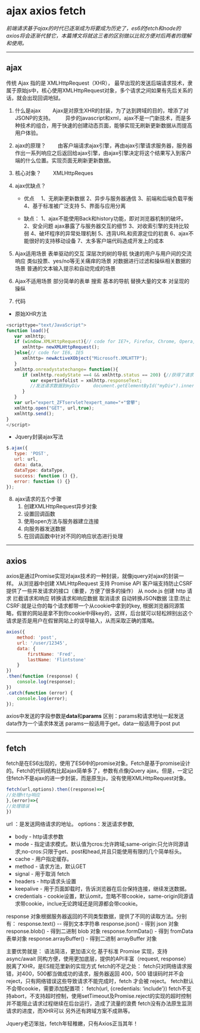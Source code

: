 # ajax axios fetch
*前端请求基于ajax的时代已逐渐成为将要成为历史了，es6的fetch和node的axios将会逐渐代替它，本篇博文将就这三者的区别做以比较方便对后两者的理解和使用。*

---
## ajax

传统 Ajax 指的是 XMLHttpRequest（XHR）， 最早出现的发送后端请求技术，隶属于原始js中，核心使用XMLHttpRequest对象，多个请求之间如果有先后关系的话，就会出现回调地狱。

1. 什么是ajax
　　Ajax是对原生XHR的封装，为了达到跨域的目的，增添了对JSONP的支持。
　　异步的javascript和xml，ajax不是一门新技术，而是多种技术的组合，用于快速的创建动态页面，能够实现无刷新更新数据从而提高用户体验。

2. ajax的原理？
　　由客户端请求ajax引擎，再由ajax引擎请求服务器，服务器作出一系列响应之后返回给ajax引擎，由ajax引擎决定将这个结果写入到客户端的什么位置。实现页面无刷新更新数据。

3. 核心对象？
　　XMLHttpReques

4. ajax优缺点？
   - 优点　
   1、无刷新更新数据
   2、异步与服务器通信
   3、前端和后端负载平衡
   4、基于标准被广泛支持
   5、界面与应用分离

   - 缺点：
   1、ajax不能使用Back和history功能，即对浏览器机制的破坏。
   2、安全问题 ajax暴露了与服务器交互的细节
   3、对收索引擎的支持比较弱
   4、破坏程序的异常处理机制
   5、违背URL和资源定位的初衷
   6、ajax不能很好的支持移动设备
   7、太多客户端代码造成开发上的成本

5. Ajax适用场景
表单驱动的交互
深层次的树的导航
快速的用户与用户间的交流响应
类似投票、yes/no等无关痛痒的场景
对数据进行过滤和操纵相关数据的场景
普通的文本输入提示和自动完成的场景

6. Ajax不适用场景
部分简单的表单
搜索
基本的导航
替换大量的文本
对呈现的操纵

7. 代码
- 原始XHR方法
``` javascript
<scripttype="text/JavaScript">  
function load(){
   var xmlhttp;
   if (window.XMLHttpRequest){// code for IE7+, Firefox, Chrome, Opera,Safari
      xmlhttp= newXMLHttpRequest();
   }else{// code for IE6, IE5
      xmlhttp= newActiveXObject("Microsoft.XMLHTTP");
   } 
   xmlhttp.onreadystatechange= function(){
      if (xmlhttp.readyState ==4 && xmlhttp.status == 200) {//获得了请求数据
         var expertinfolist = xmlhttp.responseText;
         //发送请求数据到myDiv     document.getElementById("myDiv").innerHTML=expertinfolist;              
      }
   }
   var url="expert_ZFTservlet?expert_name="+"曾攀";
   xmlhttp.open("GET", url,true);
   xmlhttp.send();
}
</script>
```
- Jquery封装ajax写法
``` javascript
$.ajax({
   type: 'POST',
   url: url,
   data: data,
   dataType: dataType,
   success: function () {},
   error: function () {}
});
```
8. ajax请求的五个步骤
   1. 创建XMLHttpRequest异步对象
   2. 设置回调函数
   3. 使用open方法与服务器建立连接
   4. 向服务器发送数据
   5. 在回调函数中针对不同的响应状态进行处理

---
## axios
axios是通过Promise实现对ajax技术的一种封装，就像jquery对ajax的封装一样。
从浏览器中创建 XMLHttpRequest
支持 Promise API
客户端支持防止CSRF
提供了一些并发请求的接口（重要，方便了很多的操作）
从 node.js 创建 http 请求
拦截请求和响应
转换请求和响应数据
取消请求
自动转换JSON数据
注意:防止CSRF:就是让你的每个请求都带一个从cookie中拿到的key, 根据浏览器同源策略，假冒的网站是拿不到你cookie中得key的，这样，后台就可以轻松辨别出这个请求是否是用户在假冒网站上的误导输入，从而采取正确的策略。
``` javascript
axios({
    method: 'post',
    url: '/user/12345',
    data: {
        firstName: 'Fred',
        lastName: 'Flintstone'
    }
})
.then(function (response) {
    console.log(response);
})
.catch(function (error) {
    console.log(error);
});
```
axios中发送的字段参数是**data**和**params**
区别：params和请求地址一起发送
data作为一个请求体发送
params一般适用于get，data一般适用于post put


---
## fetch
fetch是在ES6出现的，使用了ES6中的promise对象。Fetch是基于promise设计的。Fetch的代码结构比起ajax简单多了，参数有点像jQuery ajax。但是，一定记住fetch不是ajax的进一步封装，而是原生js，没有使用XMLHttpRequest对象。
``` javascript
fetch(url,options).then((response)=>{
//处理http响应
},(error)=>{
//处理错误
})
```
url ：是发送网络请求的地址。
options：发送请求参数,
   - body - http请求参数
   - mode - 指定请求模式。默认值为cros:允许跨域;same-origin:只允许同源请求;no-cros:只限于get、post和head,并且只能使用有限的几个简单标头。
   - cache - 用户指定缓存。
   - method - 请求方法，默认GET
   - signal - 用于取消 fetch
   - headers - http请求头设置
   - keepalive - 用于页面卸载时，告诉浏览器在后台保持连接，继续发送数据。
   - credentials - cookie设置，默认omit，忽略不带cookie，same-origin同源请求带cookie，inclue无论跨域还是同源都会带cookie。

response 对象根据服务器返回的不同类型数据，提供了不同的读取方法。分别有：
response.text() -- 得到文本字符串
response.json() - 得到 json 对象
response.blob() - 得到二进制 blob 对象
response.formData() - 得到 fromData 表单对象
response.arrayBuffer() - 得到二进制 arrayBuffer 对象

主要优势就是：
语法简洁，更加语义化
基于标准 Promise 实现，支持 async/await
同构方便，使用更加底层，提供的API丰富（request, response）
脱离了XHR，是ES规范里新的实现方式
fetch的不足之处：
fetch只对网络请求报错，对400，500都当做成功的请求，服务器返回 400，500 错误码时并不会 reject，只有网络错误这些导致请求不能完成时，fetch 才会被 reject。
fetch默认不会带cookie，需要添加配置项： fetch(url, {credentials: ‘include’})
fetch不支持abort，不支持超时控制，使用setTimeout及Promise.reject的实现的超时控制并不能阻止请求过程继续在后台运行，造成了流量的浪费
fetch没有办法原生监测请求的进度，而XHR可以
另外还有跨域方案不成熟等。

Jquery老迈笨拙，fetch年轻稚嫩，只有Axios正当其年！